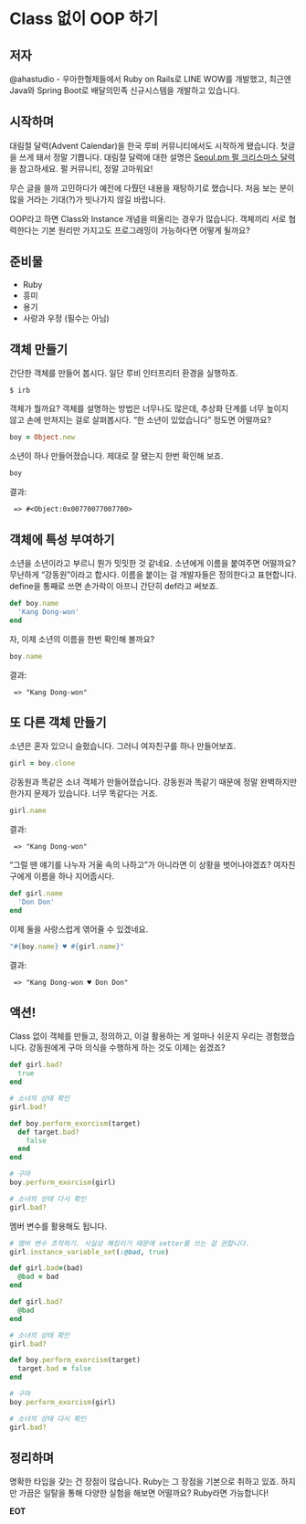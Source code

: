 # Class 없이 OOP 하기

## 저자
@ahastudio - 우아한형제들에서 Ruby on Rails로 LINE WOW를 개발했고, 최근엔 Java와 Spring Boot로 배달의민족 신규시스템을 개발하고 있습니다.

## 시작하며
대림절 달력(Advent Calendar)을 한국 루비 커뮤니티에서도 시작하게 됐습니다. 첫글을 쓰게 돼서 정말 기쁩니다. 대림절 달력에 대한 설명은 [Seoul.pm 펄 크리스마스 달력](http://advent.perl.kr/2014/2014-12-01.html)을 참고하세요. 펄 커뮤니티, 정말 고마워요!

무슨 글을 쓸까 고민하다가 예전에 다뤘던 내용을 재탕하기로 했습니다. 처음 보는 분이 많을 거라는 기대(?)가 빗나가지 않길 바랍니다.

OOP라고 하면 Class와 Instance 개념을 떠올리는 경우가 많습니다. 객체끼리 서로 협력한다는 기본 원리만 가지고도 프로그래밍이 가능하다면 어떻게 될까요?

## 준비물
- Ruby
- 흥미
- 용기
- 사랑과 우정 (필수는 아님)

## 객체 만들기
간단한 객체를 만들어 봅시다. 일단 루비 인터프리터 환경을 실행하죠.

```
$ irb
```

객체가 뭘까요? 객체를 설명하는 방법은 너무나도 많은데, 추상화 단계를 너무 높이지 않고 손에 만져지는 걸로 살펴봅시다. “한 소년이 있었습니다” 정도면 어떨까요?

```ruby
boy = Object.new
```

소년이 하나 만들어졌습니다. 제대로 잘 됐는지 한번 확인해 보죠.

```ruby
boy
```

결과:
```
 => #<Object:0x00770077007700>
```

## 객체에 특성 부여하기
소년을 소년이라고 부르니 뭔가 밋밋한 것 같네요. 소년에게 이름을 붙여주면 어떨까요? 무난하게 “강동원”이라고 합시다. 이름을 붙이는 걸 개발자들은 정의한다고 표현합니다. define을 통째로 쓰면 손가락이 아프니 간단히 def라고 써보죠.

```ruby
def boy.name
  'Kang Dong-won'
end
```

자, 이제 소년의 이름을 한번 확인해 볼까요?

```ruby
boy.name
```

결과:
```
 => "Kang Dong-won"
```

## 또 다른 객체 만들기
소년은 혼자 있으니 슬펐습니다. 그러니 여자친구를 하나 만들어보죠.

```ruby
girl = boy.clone
```

강동원과 똑같은 소녀 객체가 만들어졌습니다. 강동원과 똑같기 때문에 정말 완벽하지만 한가지 문제가 있습니다. 너무 똑같다는 거죠.

```ruby
girl.name
```

결과:
```
 => "Kang Dong-won"
```

“그럴 땐 얘기를 나누자 거울 속의 나하고”가 아니라면 이 상황을 벗어나야겠죠? 여자친구에게 이름을 하나 지어줍시다.

```ruby
def girl.name
  'Don Don'
end
```

이제 둘을 사랑스럽게 엮어줄 수 있겠네요.

```ruby
"#{boy.name} ♥ #{girl.name}"
```

결과:
```
 => "Kang Dong-won ♥ Don Don"
```

## 액션!
Class 없이 객체를 만들고, 정의하고, 이걸 활용하는 게 얼마나 쉬운지 우리는 경험했습니다. 강동원에게 구마 의식을 수행하게 하는 것도 이제는 쉽겠죠?

```ruby
def girl.bad?
  true
end

# 소녀의 상태 확인
girl.bad?

def boy.perform_exorcism(target)
  def target.bad?
    false
  end
end

# 구마
boy.perform_exorcism(girl)

# 소녀의 상태 다시 확인
girl.bad?
```

멤버 변수를 활용해도 됩니다.

```ruby
# 멤버 변수 조작하기. 사실상 해킹이기 때문에 setter를 쓰는 걸 권합니다.
girl.instance_variable_set(:@bad, true)

def girl.bad=(bad)
  @bad = bad
end

def girl.bad?
  @bad
end

# 소녀의 상태 확인
girl.bad?

def boy.perform_exorcism(target)
  target.bad = false
end

# 구마
boy.perform_exorcism(girl)

# 소녀의 상태 다시 확인
girl.bad?
```

## 정리하며
명확한 타입을 갖는 건 장점이 많습니다. Ruby는 그 장점을 기본으로 취하고 있죠. 하지만 가끔은 일탈을 통해 다양한 실험을 해보면 어떨까요? Ruby라면 가능합니다!

**EOT**
